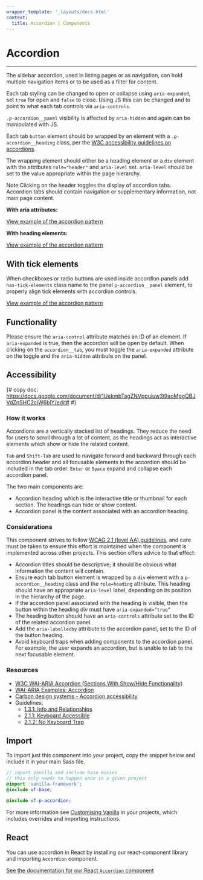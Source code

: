 ```yaml
---
wrapper_template: '_layouts/docs.html'
context:
  title: Accordion | Components
---
```


# Accordion

<hr>

The sidebar accordion, used in listing pages or as navigation, can hold multiple navigation items or to be used as a filter for content.

Each tab styling can be changed to open or collapse using `aria-expanded`, set `true` for open and `false` to close. Using JS this can be changed and to point to what each tab controls via `aria-controls`.

`.p-accordion__panel` visibility is affected by `aria-hidden` and again can be manipulated with JS.

Each tab `button` element should be wrapped by an element with a `.p-accordion__heading` class, per the [W3C accessibility guidelines on accordions](https://www.w3.org/TR/wai-aria-practices/#wai-aria-roles-states-and-properties).

The wrapping element should either be a heading element or a `div` element with the attributes `role="header"` and `aria-level` set. `aria-level` should be set to the value appropriate within the page hierarchy.

<div class="p-notification--information">
  <p class="p-notification__content">
    <span class="p-notification__title">Note:</span>Clicking on the header toggles the display of accordion tabs. Accordion tabs should contain navigation or supplementary information, not main page content.
  </p>
</div>

**With aria attributes:**

<div class="embedded-example"><a href="/docs/examples/patterns/accordion/default/" class="js-example">
View example of the accordion pattern
</a></div>

**With heading elements:**

<div class="embedded-example"><a href="/docs/examples/patterns/accordion/headings/" class="js-example">
View example of the accordion pattern
</a></div>

## With tick elements

When checkboxes or radio buttons are used inside accordion panels add `has-tick-elements` class name to the panel `p-accordion__panel` element, to properly align tick elements with accordion controls.

<div class="embedded-example"><a href="/docs/examples/patterns/accordion/tick-elements/" class="js-example">
View example of the accordion pattern
</a></div>

## Functionality

Please ensure the `aria-control` attribute matches an ID of an element. If `aria-expanded` is true, then the accordion will be open by default. When clicking on the `accordion__tab`, you must toggle the `aria-expanded` attribute on the toggle and the `aria-hidden` attribute on the panel.

## Accessibility

{# copy doc: https://docs.google.com/document/d/1UekmbTagZNVppuiuw3i9aoMpgQBJVdZnSHC2ciW6blY/edit# #}

### How it works

Accordions are a vertically stacked list of headings. They reduce the need for users to scroll through a lot of content, as the headings act as interactive elements which show or hide the related content.

`Tab` and `Shift-Tab` are used to navigate forward and backward through each accordion header and all focusable elements in the accordion should be included in the tab order. `Enter` or `Space` expand and collapse each accordion panel.

The two main components are:

- Accordion heading which is the interactive title or thumbnail for each section. The headings can hide or show content.
- Accordion panel is the content associated with an accordion heading.

### Considerations

This component strives to follow [WCAG 2.1 (level AA) guidelines](https://www.w3.org/TR/WCAG21/), and care must be taken to ensure this effort is maintained when the component is implemented across other projects. This section offers advice to that effect:

- Accordion titles should be descriptive; it should be obvious what information the content will contain.
- Ensure each tab button element is wrapped by a `div` element with a `p-accordion__heading` class and the `role=heading` attribute. This heading should have an appropriate `aria-level` label, depending on its position in the hierarchy of the page.
- If the accordion panel associated with the heading is visible, then the button within the heading div must have `aria-expanded=”true”`
- The heading button should have an `aria-controls` attribute set to the ID of the related accordion panel.
- Add the `aria-labelledby` attribute to the accordion panel, set to the ID of the button heading.
- Avoid keyboard traps when adding components to the accordion panel. For example, the user expands an accordion, but is unable to tab to the next focusable element.

### Resources

- [W3C WAI-ARIA Accordion (Sections With Show/Hide Functionality)](https://www.w3.org/TR/wai-aria-practices-1.1/#accordion)
- [WAI-ARIA Examples: Accordion](https://www.w3.org/TR/wai-aria-practices-1.1/examples/accordion/accordion.html)
- [Carbon design systems - Accordion accessibility](https://carbondesignsystem.com/components/accordion/accessibility)
- Guidelines:
  - [1.3.1: Info and Relationships](https://www.w3.org/TR/WCAG21/#info-and-relationships)
  - [2.1.1: Keyboard Accessible](https://www.w3.org/TR/WCAG21/#keyboard)
  - [2.1.2: No Keyboard Trap](https://www.w3.org/TR/WCAG21/#no-keyboard-trap)

## Import

To import just this component into your project, copy the snippet below and include it in your main Sass file.

```scss
// import Vanilla and include base mixins
// this only needs to happen once in a given project
@import 'vanilla-framework';
@include vf-base;

@include vf-p-accordion;
```

For more information see [Customising Vanilla](/docs/customising-vanilla/) in your projects, which includes overrides and importing instructions.

## React

You can use accordion in React by installing our react-component library and importing `Accordion` component.

[See the documentation for our React `Accordion` component](https://canonical-web-and-design.github.io/react-components/?path=/docs/accordion--default-story#accordion)
